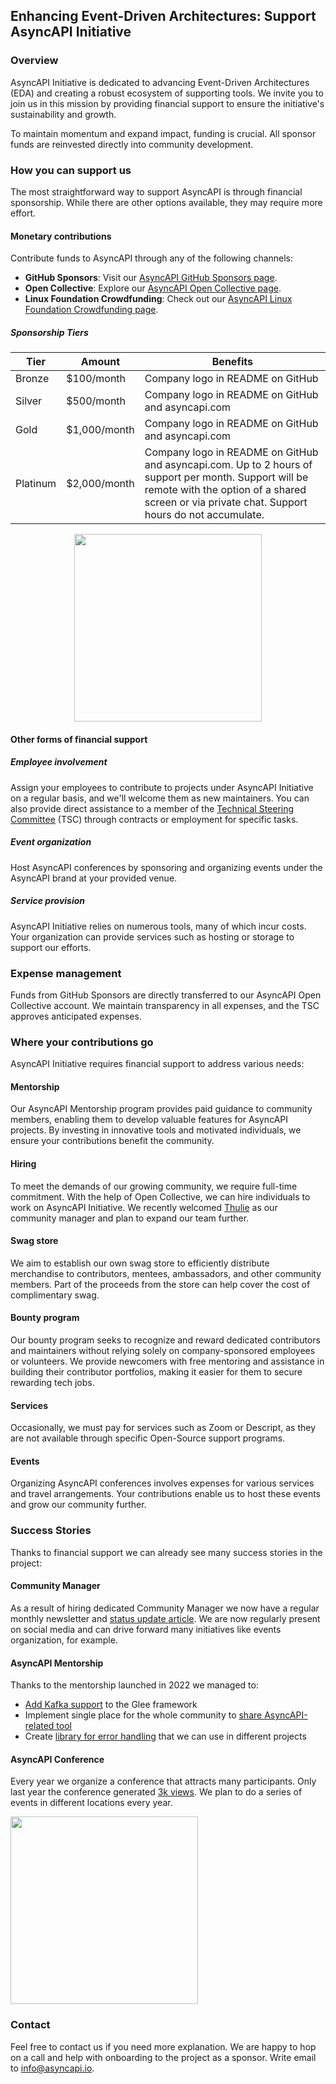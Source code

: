 ## Enhancing Event-Driven Architectures: Support AsyncAPI Initiative

### Overview

AsyncAPI Initiative is dedicated to advancing Event-Driven Architectures (EDA) and creating a robust ecosystem of supporting tools. We invite you to join us in this mission by providing financial support to ensure the initiative's sustainability and growth.

To maintain momentum and expand impact, funding is crucial. All sponsor funds are reinvested directly into community development.

### How you can support us

The most straightforward way to support AsyncAPI is through financial sponsorship. While there are other options available, they may require more effort.

#### Monetary contributions

Contribute funds to AsyncAPI through any of the following channels:

- **GitHub Sponsors**: Visit our [AsyncAPI GitHub Sponsors page](https://github.com/sponsors/asyncapi).
- **Open Collective**: Explore our [AsyncAPI Open Collective page](https://opencollective.com/asyncapi).
- **Linux Foundation Crowdfunding**: Check out our [AsyncAPI Linux Foundation Crowdfunding page](https://crowdfunding.lfx.linuxfoundation.org/projects/445898e9-42a2-4965-9e0a-c2a714f381bc).

##### Sponsorship Tiers

| Tier | Amount | Benefits
| --- | --- | --- |
| Bronze | $100/month | Company logo in README on GitHub |
| Silver | $500/month | Company logo in README on GitHub and asyncapi.com |
| Gold | $1,000/month | Company logo in README on GitHub and asyncapi.com |
| Platinum | $2,000/month | Company logo in README on GitHub and asyncapi.com. Up to 2 hours of support per month. Support will be remote with the option of a shared screen or via private chat. Support hours do not accumulate. | 

<center>
<a href="https://opencollective.com/asyncapi/contribute/platinum-sponsors-8119/checkout?interval=month&amount=2000" target="_blank">
  <img src="https://opencollective.com/asyncapi/donate/button@2x.png?color=blue" width=300 />
</a>
</center>

#### Other forms of financial support

##### Employee involvement

Assign your employees to contribute to projects under AsyncAPI Initiative on a regular basis, and we'll welcome them as new maintainers. You can also provide direct assistance to a member of the [Technical Steering Committee](https://www.asyncapi.com/community/tsc) (TSC) through contracts or employment for specific tasks.

##### Event organization

Host AsyncAPI conferences by sponsoring and organizing events under the AsyncAPI brand at your provided venue.

##### Service provision

AsyncAPI Initiative relies on numerous tools, many of which incur costs. Your organization can provide services such as hosting or storage to support our efforts.

### Expense management

Funds from GitHub Sponsors are directly transferred to our AsyncAPI Open Collective account. We maintain transparency in all expenses, and the TSC approves anticipated expenses.

### Where your contributions go

AsyncAPI Initiative requires financial support to address various needs:

#### Mentorship

Our AsyncAPI Mentorship program provides paid guidance to community members, enabling them to develop valuable features for AsyncAPI projects. By investing in innovative tools and motivated individuals, we ensure your contributions benefit the community.

#### Hiring

To meet the demands of our growing community, we require full-time commitment. With the help of Open Collective, we can hire individuals to work on AsyncAPI Initiative. We recently welcomed [Thulie](https://www.linkedin.com/in/v-thulisile-sibanda/) as our community manager and plan to expand our team further.

#### Swag store

We aim to establish our own swag store to efficiently distribute merchandise to contributors, mentees, ambassadors, and other community members. Part of the proceeds from the store can help cover the cost of complimentary swag.

#### Bounty program

Our bounty program seeks to recognize and reward dedicated contributors and maintainers without relying solely on company-sponsored employees or volunteers. We provide newcomers with free mentoring and assistance in building their contributor portfolios, making it easier for them to secure rewarding tech jobs.

#### Services

Occasionally, we must pay for services such as Zoom or Descript, as they are not available through specific Open-Source support programs.

#### Events

Organizing AsyncAPI conferences involves expenses for various services and travel arrangements. Your contributions enable us to host these events and grow our community further.

### Success Stories

Thanks to financial support we can already see many success stories in the project:

#### Community Manager

As a result of hiring dedicated Community Manager we now have a regular monthly newsletter and [status update article](https://www.asyncapi.com/blog/march-2023). We are now regularly present on social media and can drive forward many initiatives like events organization, for example.

#### AsyncAPI Mentorship

Thanks to the mentorship launched in 2022 we managed to:
- [Add Kafka support](https://github.com/asyncapi/glee/issues/256) to the Glee framework
- Implement single place for the whole community to [share AsyncAPI-related tool](https://www.asyncapi.com/tools)
- Create [library for error handling](https://github.com/asyncapi/problem) that we can use in different projects

#### AsyncAPI Conference

Every year we organize a conference that attracts many participants. Only last year the conference generated [3k views](https://www.youtube.com/playlist?list=PLbi1gRlP7pijRiA32SU36hD_FW-2qyPhl). We plan to do a series of events in different locations every year.


<a href="https://opencollective.com/asyncapi/contribute/platinum-sponsors-8119/checkout?interval=month&amount=2000" target="_blank">
  <img src="https://opencollective.com/asyncapi/donate/button@2x.png?color=blue" width=300 />
</a>

### Contact

Feel free to contact us if you need more explanation. We are happy to hop on a call and help with onboarding to the project as a sponsor. Write email to info@asyncapi.io.
